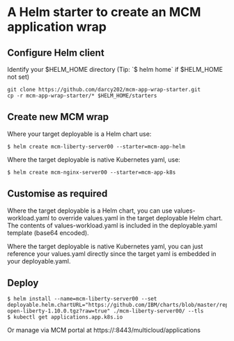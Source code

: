 # A Helm starter to create an MCM application wrap

## Configure Helm client


Identify your $HELM_HOME directory (Tip: `$ helm home` if $HELM_HOME not set)

```
git clone https://github.com/darcy202/mcm-app-wrap-starter.git
cp -r mcm-app-wrap-starter/* $HELM_HOME/starters
```


## Create new MCM wrap

Where your target deployable is a Helm chart use:

```
$ helm create mcm-liberty-server00 --starter=mcm-app-helm
```

Where the target deployable is native Kubernetes yaml, use:

```
$ helm create mcm-nginx-server00 --starter=mcm-app-k8s
```


## Customise as required

Where the target deployable is a Helm chart, you can use values-workload.yaml to override values.yaml in the target deployable Helm chart. The contents of values-workload.yaml is included in the deployable.yaml template (base64 encoded).

Where the target deployable is native Kubernetes yaml, you can just reference your values.yaml directly since the target yaml is embedded in your deployable.yaml.


## Deploy

```
$ helm install --name=mcm-liberty-server00 --set deployable.helm.chartURL="https://github.com/IBM/charts/blob/master/repo/stable/ibm-open-liberty-1.10.0.tgz?raw=true" ./mcm-liberty-server00/ --tls
$ kubectl get applications.app.k8s.io
```
Or manage via MCM portal at https://<master>:8443/multicloud/applications